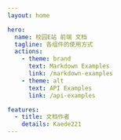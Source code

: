 ```yaml
---
layout: home

hero:
  name: 校园E站 前端 文档
  tagline: 各组件的使用方式
  actions:
    - theme: brand
      text: Markdown Examples
      link: /markdown-examples
    - theme: alt
      text: API Examples
      link: /api-examples

features:
  - title: 文档作者
    details: Kaede221
---
```


